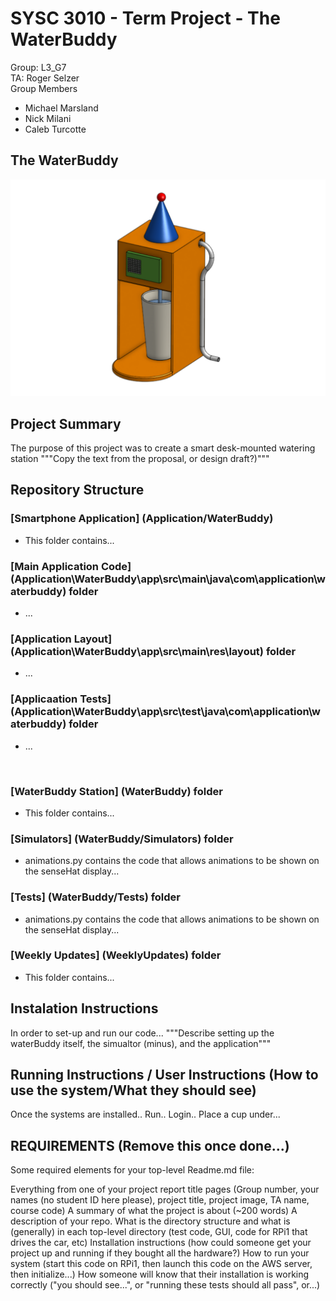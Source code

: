 # SYSC 3010 - Term Project - The WaterBuddy
Group: L3_G7  
TA: Roger Selzer  
Group Members
  - Michael Marsland
  - Nick Milani
  - Caleb Turcotte

## The WaterBuddy
![alt text](water_buddy_design.png)


## Project Summary
The purpose of this project was to create a smart desk-mounted watering station
"""Copy the text from the proposal, or design draft?)"""

## Repository Structure
### [Smartphone Application] (Application/WaterBuddy)
  - This folder contains...
### [Main Application Code] (Application\WaterBuddy\app\src\main\java\com\application\waterbuddy) folder
  - ...
### [Application Layout] (Application\WaterBuddy\app\src\main\res\layout) folder
  - ...
### [Applicaation Tests] (Application\WaterBuddy\app\src\test\java\com\application\waterbuddy) folder
  - ...
<br>

### [WaterBuddy Station] (WaterBuddy) folder
  - This folder contains...  
### [Simulators] (WaterBuddy/Simulators) folder
  - animations.py contains the code that allows animations to be shown on the senseHat display...
### [Tests] (WaterBuddy/Tests) folder
  - animations.py contains the code that allows animations to be shown on the senseHat display...
### [Weekly Updates] (WeeklyUpdates) folder
  - This folder contains...

## Instalation Instructions
In order to set-up and run our code...
"""Describe setting up the waterBuddy itself, the simualtor (minus), and the application"""

## Running Instructions / User Instructions (How to use the system/What they should see)
Once the systems are installed.. Run.. Login.. Place a cup under...



## REQUIREMENTS (Remove this once done...)
Some required elements for your top-level Readme.md file:

Everything from one of your project report title pages (Group number, your names (no student ID here please), project title, project image, TA name, course code)
A summary of what the project is about (~200 words)
A description of your repo. What is the directory structure and what is (generally) in each top-level directory (test code, GUI, code for RPi1 that drives the car, etc)
Installation instructions (how could someone get your project up and running if they bought all the hardware?)
How to run your system (start this code on RPi1, then launch this code on the AWS server, then initialize...)
How someone will know that their installation is working correctly ("you should see...", or "running these tests should all pass", or...)
